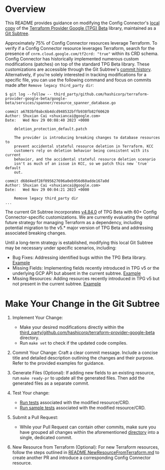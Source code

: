 # Overview

This README provides guidance on modifying the Config Connector's [local copy](third_party/github.com/hashicorp/terraform-provider-google-beta) of the [Terraform Provider Google (TPG) Beta](https://github.com/hashicorp/terraform-provider-google-beta) library, maintained as a [Git Subtree](https://www.atlassian.com/git/tutorials/git-subtree).

Approximately 75% of Config Connector resources leverage Terraform. To verify if a Config Connector resource leverages Terraform, search for the presence of `cnrm.cloud.google.com/tf2crd: "true"` within its CRD schema. Config Connector has historically implemented numerous custom modifications (patches) on top of the standard TPG Beta library. These customizations are accessible through the Git Subtree's [commit history](https://github.com/GoogleCloudPlatform/k8s-config-connector/commits/master/third_party/github.com/hashicorp/terraform-provider-google-beta). Alternatively, if you're solely interested in tracking modifications for a specific file, you can use the following command and focus on commits made after  `Remove legacy third_party dir`:

```
$ git log --follow -- third_party/github.com/hashicorp/terraform-provider-google-beta/google-beta/services/spanner/resource_spanner_database.go

commit a6783bf0abc6b4dcd948532bffb938fb82f60620
Author: Shuxian Cai <shuxiancai@google.com>
Date:   Wed Nov 29 00:08:40 2023 +0000

    deletion_protection_default.patch
    
    The provider is introducing breaking changes to database resources to
    prevent accidental stateful resource deletion in Terraform. KCC
    customers rely on deletion behavior being consistent with its current
    behavior, and the accidental stateful resource deletion scenario
    isn't as much of an issue in KCC, so we patch this new `true` default
    out.

commit d68d4edf28f095627696a0eb956d60adde167a0d
Author: Shuxian Cai <shuxiancai@google.com>
Date:   Wed Nov 29 00:04:21 2023 +0000

    Remove legacy third_party dir
...

```

The current Git Subtree incorporates [v4.84.0](https://github.com/hashicorp/terraform-provider-google-beta/tree/v4.84.0) of TPG Beta with 60+ Config Connector-specific customizations. We are currently evaluating the optimal future strategy for managing Terraform as a dependency, including potential migration to the v5.* major version of TPG Beta and addressing associated breaking changes.

Until a long-term strategy is established, modifying this local Git Subtree may be necessary under specific scenarios, including:

* Bug Fixes: Addressing identified bugs within the TPG Beta library. [Example](https://github.com/GoogleCloudPlatform/k8s-config-connector/commit/d60a04e87165d3610d37601d0c1964e28af49d5f)
* Missing Fields: Implementing fields recently introduced in TPG v5 or the underlying GCP API but absent in the current subtree. [Example](https://github.com/GoogleCloudPlatform/k8s-config-connector/commit/1978b77d6cc9a579c2d5ff6bad1d75ba619d23de)
* Missing Resources: Adding resources recently introduced in TPG v5 but not present in the current subtree. [Example](https://github.com/GoogleCloudPlatform/k8s-config-connector/commit/f54d7dff2047496fa874a63bbc798d0a2b97f7e6)


# Make Your Change in the Git Subtree

1.  Implement Your Change:
    * Make your desired modifications directly within the [third_party/github.com/hashicorp/terraform-provider-google-beta](third_party/github.com/hashicorp/terraform-provider-google-beta) directory.
    * Run `make vet` to check if the updated code compiles.

1.  Commit Your Change:
    Craft a clear commit message. Include a concise title and detailed description outlining the changes and their purpose. Refer to the provided examples for guidance.

1.  Generate Files (Optional):
    If adding new fields to an existing resource, run `make ready-pr` to update all the generated files. Then add the generated files as a separate commit.
 
1.  Test Your change:
    * [Run tests](README.NewResourceFromTerraform.md#run-tests) associated with the modified resource/CRD.
    * [Run sample tests](README.NewResourceFromTerraform.md#rundisable-sample-tests) associated with the modified resource/CRD.

1.  Submit a Pull Request:
    * While your Pull Request can contain other commits, make sure you have grouped all changes within the aforementioned [directory](third_party/github.com/hashicorp/terraform-provider-google-beta) into a single, dedicated commit.

1.  New Resource from Terraform (Optional):
    For new Terraform resources, follow the steps outlined in [README.NewResourceFromTerraform.md](README.NewResourceFromTerraform.md) to create another PR and introduce a corresponding Config Connector resource.
